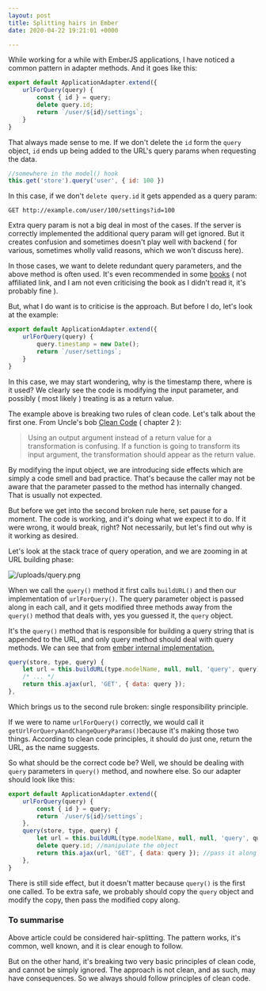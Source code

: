 ```yaml
---
layout: post
title: Splitting hairs in Ember
date: 2020-04-22 19:21:01 +0000

---
```

While working for a while with EmberJS applications, I have noticed a common pattern in adapter methods. And it goes like this:

```javascript
export default ApplicationAdapter.extend({
	urlForQuery(query) {
		const { id } = query;
		delete query.id;
        return `/user/${id}/settings`;
	}
}
```

That always made sense to me. If we don't delete the `id` form the `query` object, `id` ends up being added to the URL's query params when requesting the data.

```javascript
//somewhere in the model() hook
this.get('store').query('user', { id: 100 })
```

In this case, if we don't `delete query.id` it gets appended as a query param:

    GET http://example.com/user/100/settings?id=100

Extra query param is not a big deal in most of the cases. If the server is correctly implemented the additional query param will get ignored. But it creates confusion and sometimes doesn't play well with backend ( for various, sometimes wholly valid reasons, which we won't discuss here).

In those cases, we want to delete redundant query parameters, and the above method is often used. It's even recommended in some [books](https://github.com/skaterdav85/ember-data-in-the-wild/blob/master/chapter5/app/adapters/contact.js) ( not affiliated link, and I am not even criticising the book as I didn't read it, it's probably fine ).

But, what I do want is to criticise is the approach. But before I do, let's look at the example:

```javascript
export default ApplicationAdapter.extend({
	urlForQuery(query) {
        query.timestamp = new Date(); 
        return `/user/settings`;
	}
}
```

In this case, we may start wondering, why is the timestamp there, where is it used? We clearly see the code is modifying the input parameter, and possibly ( most likely ) treating is as a return value.

The example above is breaking two rules of clean code. Let's talk about the first one. From Uncle's bob [Clean Code](https://www.amazon.com/Clean-Code-Handbook-Software-Craftsmanship-ebook/dp/B001GSTOAM) ( chapter 2 ):

> Using an output argument instead of a return value for a transformation is confusing. If a function is going to transform its input argument, the transformation should appear as the return value.

By modifying the input object, we are introducing side effects which are simply a code smell and bad practice. That's because the caller may not be aware that the parameter passed to the method has internally changed. That is usually not expected.

But before we get into the second broken rule here, set pause for a moment. The code is working, and it's doing what we expect it to do. If it were wrong, it would break, right? Not necessarily, but let's find out why is it working as desired.

Let's look at the stack trace of query operation, and we are zooming in at URL building phase:

![/uploads/query.png](https://app.forestry.io/sites/bpygrjjbkx-ida/body-media//uploads/query.png)

When we call the `query()` method it first calls `buildURL()` and then our implementation of `urlForQuery()`. The query parameter object is passed along in each call, and it gets modified three methods away from the `query()` method that deals with, yes you guessed it, the `query` object.

It's the `query()` method that is responsible for building a query string that is appended to the URL, and only query method should deal with query methods. We can see that from [ember internal implementation. ](https://github.com/emberjs/data/blob/v3.10.0/addon/adapters/rest.js#L552)

```javascript   
query(store, type, query) {
    let url = this.buildURL(type.modelName, null, null, 'query', query);
    /* ... */ 
    return this.ajax(url, 'GET', { data: query });
},
```

Which brings us to the second rule broken: single responsibility principle.

If we were to name `urlForQuery()` correctly, we would call it `getUrlForQueryAandChangeQueryParams()`because it's making those two things. According to clean code principles, it should do just one, return the URL, as the name suggests.

So what should be the correct code be? Well, we should be dealing with `query` parameters in `query()` method, and nowhere else. So our adapter should look like this:

```javascript
export default ApplicationAdapter.extend({
    urlForQuery(query) {
        const { id } = query;
        return `/user/${id}/settings`;
    },
    query(store, type, query) {
        let url = this.buildURL(type.modelName, null, null, 'query', query);
        delete query.id; //manipulate the object 
        return this.ajax(url, 'GET', { data: query }); //pass it along
    },
}
```

There is still side effect, but it doesn't matter because `query()` is the first one called. To be extra safe, we probably should copy the `query` object and modify the copy, then pass the modified copy along.

### To summarise

Above article could be considered hair-splitting. The pattern works, it's common, well known, and it is clear enough to follow.

But on the other hand, it's breaking two very basic principles of clean code, and cannot be simply ignored. The approach is not clean, and as such, may have consequences. So we always should follow principles of clean code.